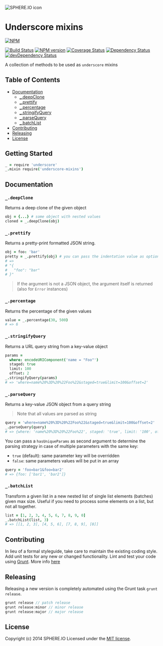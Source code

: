 ![SPHERE.IO icon](https://admin.sphere.io/assets/images/sphere_logo_rgb_long.png)

# Underscore mixins

[![NPM](https://nodei.co/npm/underscore-mixins.png?downloads=true)](https://www.npmjs.org/package/underscore-mixins)

[![Build Status](https://secure.travis-ci.org/sphereio/underscore-mixins.png?branch=master)](http://travis-ci.org/sphereio/underscore-mixins) [![NPM version](https://badge.fury.io/js/underscore-mixins.png)](http://badge.fury.io/js/underscore-mixins) [![Coverage Status](https://coveralls.io/repos/sphereio/underscore-mixins/badge.png)](https://coveralls.io/r/sphereio/underscore-mixins) [![Dependency Status](https://david-dm.org/sphereio/underscore-mixins.png?theme=shields.io)](https://david-dm.org/sphereio/underscore-mixins) [![devDependency Status](https://david-dm.org/sphereio/underscore-mixins/dev-status.png?theme=shields.io)](https://david-dm.org/sphereio/underscore-mixins#info=devDependencies)

A collection of methods to be used as `underscore` mixins

## Table of Contents
* [Documentation](#documentation)
  * [_.deepClone](#_deepclone)
  * [_.prettify](#_prettify)
  * [_.percentage](#_percentage)
  * [_.stringifyQuery](#_stringifyquery)
  * [_.parseQuery](#_parsequery)
  * [_.batchList](#_batchlist)
* [Contributing](#contributing)
* [Releasing](#releasing)
* [License](#license)


## Getting Started

```coffeescript
_ = require 'underscore'
_.mixin require('underscore-mixins')
```

## Documentation

### `_.deepClone`
Returns a deep clone of the given object

```coffeescript
obj = {...} # some object with nested values
cloned = _.deepClone(obj)
```

### `_.prettify`
Returns a pretty-print formatted JSON string.

```coffeescript
obj = foo: 'bar'
pretty = _.prettify(obj) # you can pass the indentation value as optional 2nd argument (default 2)
# =>
# "{
#   "foo": "bar"
# }"
```

> If the argument is not a JSON object, the argument itself is returned (also for `Error` instances)

### `_.percentage`
Returns the percentage of the given values

```coffeescript
value = _.percentage(30, 500)
# => 6
```

### `_.stringifyQuery`
Returns a URL query string from a key-value object

```coffeescript
params =
  where: encodeURIComponent('name = "Foo"')
  staged: true
  limit: 100
  offset: 2
_.stringifyQuery(params)
# => 'where=name%20%3D%20%22Foo%22&staged=true&limit=100&offset=2'
```

### `_.parseQuery`
Returns a key-value JSON object from a query string
> Note that all values are parsed as string

```coffeescript
query = 'where=name%20%3D%20%22Foo%22&staged=true&limit=100&offset=2'
_.parseQuery(query)
# => {where: 'name%20%3D%20%22Foo%22', staged: 'true', limit: '100', offset: '2'}
```

You can pass a `hasUniqueParams` as second argument to determine the parsing strategy in case of multiple parameters with the same key:
- `true` (default): same parameter key will be overridden
- `false`: same parameters values will be put in an array

```coffeescript
query = 'foo=bar1&foo=bar2'
# => {foo: ['bar1', 'bar2']}
```

### `_.batchList`
Transform a given list in a new nested list of single list elements (batches) given max size.
Useful if you need to process some elements on a list, but not all together.

```coffeescript
list = [1, 2, 3, 4, 5, 6, 7, 8, 9, 0]
_.batchList(list, 3)
# => [[1, 2, 3], [4, 5, 6], [7, 8, 9], [0]]
```

## Contributing
In lieu of a formal styleguide, take care to maintain the existing coding style. Add unit tests for any new or changed functionality. Lint and test your code using [Grunt](http://gruntjs.com/).
More info [here](CONTRIBUTING.md)

## Releasing
Releasing a new version is completely automated using the Grunt task `grunt release`.

```javascript
grunt release // patch release
grunt release:minor // minor release
grunt release:major // major release
```

## License
Copyright (c) 2014 SPHERE.IO
Licensed under the [MIT license](LICENSE-MIT).
